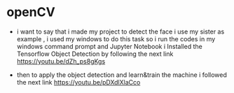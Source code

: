 # openCV
* i want to say that i made my project to detect the face i use my sister as example  , 
i used my windows to do this task so i run the codes in my windows command prompt and Jupyter Notebook i Installed the Tensorflow Object Detection by following the next link https://youtu.be/dZh_ps8gKgs

* then to apply the object detection and learn&train the machine i followed the next link https://youtu.be/pDXdlXlaCco
